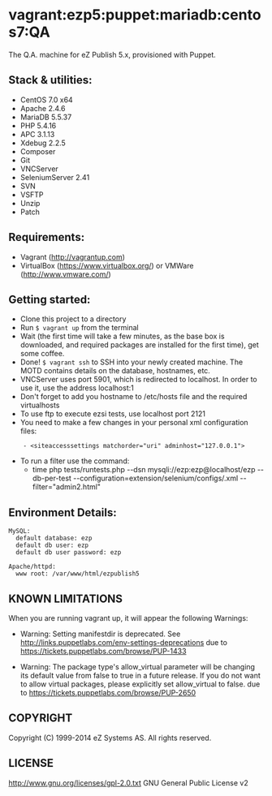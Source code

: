 # vagrant:ezp5:puppet:mariadb:centos7:QA

The Q.A. machine for eZ Publish 5.x, provisioned with Puppet.

## Stack & utilities:

- CentOS 7.0 x64
- Apache 2.4.6
- MariaDB 5.5.37
- PHP 5.4.16
- APC 3.1.13
- Xdebug 2.2.5
- Composer
- Git
- VNCServer
- SeleniumServer 2.41
- SVN
- VSFTP
- Unzip
- Patch

## Requirements:

- Vagrant (http://vagrantup.com)
- VirtualBox (https://www.virtualbox.org/) or VMWare (http://www.vmware.com/)

## Getting started:

- Clone this project to a directory 
- Run `$ vagrant up` from the terminal
- Wait (the first time will take a few minutes, as the base box is downloaded, and required packages are installed for the first time), get some coffee.
- Done! `$ vagrant ssh` to SSH into your newly created machine. The MOTD contains details on the database, hostnames, etc.
- VNCServer uses port 5901, which is redirected to localhost. In order to use it, use the address localhost:1
- Don't forget to add you hostname to /etc/hosts file and the required virtualhosts
- To use ftp to execute ezsi tests, use localhost port 2121
- You need to make a few changes in your personal xml configuration files:

```    
    - <siteaccesssettings matchorder="uri" adminhost="127.0.0.1">
```
- To run a filter use the command:
    - time php tests/runtests.php --dsn mysqli://ezp:ezp@localhost/ezp --db-per-test --configuration=extension/selenium/configs/<CONFIGURATION>.xml --filter="admin2.html"


## Environment Details:

```
MySQL:
  default database: ezp
  default db user: ezp
  default db user password: ezp

Apache/httpd:
  www root: /var/www/html/ezpublish5
```

## KNOWN LIMITATIONS

When you are running vagrant up, it will appear the following Warnings:

- Warning: Setting manifestdir is deprecated. See http://links.puppetlabs.com/env-settings-deprecations due to https://tickets.puppetlabs.com/browse/PUP-1433

- Warning: The package type's allow_virtual parameter will be changing its default value from false to true in a future release. If you do not want to allow virtual packages, please explicitly set allow_virtual to false. due to https://tickets.puppetlabs.com/browse/PUP-2650


## COPYRIGHT
Copyright (C) 1999-2014 eZ Systems AS. All rights reserved.

## LICENSE
http://www.gnu.org/licenses/gpl-2.0.txt GNU General Public License v2
